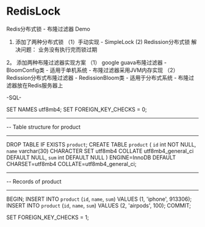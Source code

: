 # RedisLock
 Redis分布式锁 - 布隆过滤器 Demo

1. 添加了两种分布式锁
（1）手动实现 - SimpleLock
   (2) Redission分布式锁
   解决问题： 业务没有执行完而锁过期 
   
2。 添加两种布隆过滤器实现方案
（1） google guava布隆过滤器 - BloomConfig类 - 适用于单机系统 - 布隆过滤器采用JVM内存实现
（2） Redission分布式布隆过滤器 - RedissionBloom类 - 适用于分布式系统 - 布隆过滤器放在Redis服务器上

-SQL-

SET NAMES utf8mb4;
SET FOREIGN_KEY_CHECKS = 0;

-- ----------------------------
-- Table structure for product
-- ----------------------------
DROP TABLE IF EXISTS `product`;
CREATE TABLE `product` (
`id` int NOT NULL,
`name` varchar(30) CHARACTER SET utf8mb4 COLLATE utf8mb4_general_ci DEFAULT NULL,
`sum` int DEFAULT NULL
) ENGINE=InnoDB DEFAULT CHARSET=utf8mb4 COLLATE=utf8mb4_general_ci;

-- ----------------------------
-- Records of product
-- ----------------------------
BEGIN;
INSERT INTO `product` (`id`, `name`, `sum`) VALUES (1, 'iphone', 913306);
INSERT INTO `product` (`id`, `name`, `sum`) VALUES (2, 'airpods', 100);
COMMIT;

SET FOREIGN_KEY_CHECKS = 1;